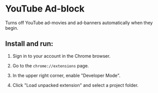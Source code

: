 # YouTube Ad-block

Turns off YouTube ad-movies and ad-banners automatically when they begin.

## Install and run:

1. Sign in to your account in the Chrome browser.

2. Go to the ``chrome://extensions`` page.

3. In the upper right corner, enable "Developer Mode".

4. Click "Load unpacked extension" and select a project folder.


